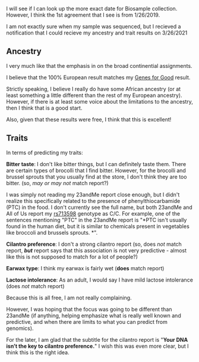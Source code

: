 I will see if I can look up the more exact date for Biosample collection.  However, I think the 1st agreement that I see is from 1/26/2019.

I am not exactly sure when my sample was sequenced, but I recieved a notification that I could recieve my ancestry and trait results on 3/26/2021

## Ancestry

I very much like that the emphasis in on the broad continential assignments.

I believe that the 100% European result matches my [Genes for Good](https://github.com/cwarden45/DTC_Scripts/blob/master/Genes_for_Good/GFG_Report.pdf) result.

Strictly speaking, I believe I really do have some African ancestry (or at least something a little different than the rest of my European ancestry).  However, if there is at least some voice about the limitations to the ancestry, then I think that is a good start.

Also, given that these results were free, I think that this is excellent!

## Traits

In terms of predicting my traits:

**Bitter taste**: I don't like bitter things, but I can definitely taste them.  There are certain types of brocolli that I find bitter.  However, for the brocolli and brussel sprouts that you usually find at the store, I don't think they are too bitter. (so, *may or may not* match report?)

I was simply not reading my 23andMe report close enough, but I didn't realize this specifically related to the presence of phenylthiocarbamide (PTC) in the food.  I don't currently see the full name, but both 23andMe and All of Us report my [rs713598](https://www.ncbi.nlm.nih.gov/snp/rs713598) genotype as C/C.  For example, one of the sentences mentioning "PTC" in the 23andMe report is "*PTC isn't usually found in the human diet, but it is similar to chemicals present in vegetables like broccoli and brussels sprouts. *".

**Cilantro preference**: I don't a strong cilantro report (so, does *not* match report, ***but*** report says that this association is not very predictive - almost like this is not supposed to match for a lot of people?)

**Earwax type**: I think my earwax is fairly wet (**does** match report)

**Lactose intolerance**: As an adult, I would say I have mild lactose intolerance (does *not* match report)

Because this is all free, I am not really complaining.

However, I was hoping that the focus was going to be different than 23andMe (if anything, helping emphasize what is really well known and predictive, and when there are limits to what you can predict from genomics).

For the later, I am glad that the subtitle for the cilantro report is "**Your DNA isn’t the key to cilantro preference.**"  I wish this was even more clear, but I think this is the right idea.
